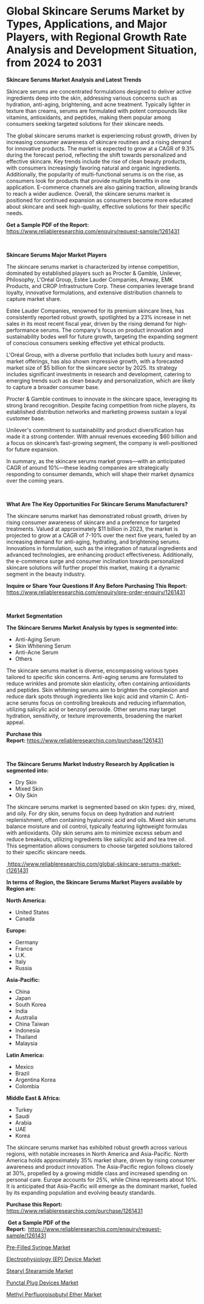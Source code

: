 <p><h1>Global Skincare Serums Market by Types, Applications, and Major Players, with Regional Growth Rate Analysis and Development Situation, from 2024 to 2031</h1></p><p><strong>Skincare Serums Market Analysis and Latest Trends</strong></p>
<p><p>Skincare serums are concentrated formulations designed to deliver active ingredients deep into the skin, addressing various concerns such as hydration, anti-aging, brightening, and acne treatment. Typically lighter in texture than creams, serums are formulated with potent compounds like vitamins, antioxidants, and peptides, making them popular among consumers seeking targeted solutions for their skincare needs.</p><p>The global skincare serums market is experiencing robust growth, driven by increasing consumer awareness of skincare routines and a rising demand for innovative products. The market is expected to grow at a CAGR of 9.3% during the forecast period, reflecting the shift towards personalized and effective skincare. Key trends include the rise of clean beauty products, with consumers increasingly favoring natural and organic ingredients. Additionally, the popularity of multi-functional serums is on the rise, as consumers look for products that provide multiple benefits in one application. E-commerce channels are also gaining traction, allowing brands to reach a wider audience. Overall, the skincare serums market is positioned for continued expansion as consumers become more educated about skincare and seek high-quality, effective solutions for their specific needs.</p></p>
<p><strong>Get a Sample PDF of the Report:&nbsp;</strong> <a href="https://www.reliableresearchiq.com/enquiry/request-sample/1261431?utm_campaign=103&utm_medium=2&utm_source=Github&utm_content=ia&utm_term=09112024&utm_id=skincare-serums">https://www.reliableresearchiq.com/enquiry/request-sample/1261431</a></p>
<p>&nbsp;</p>
<p><strong>Skincare Serums Major Market Players</strong></p>
<p><p>The skincare serums market is characterized by intense competition, dominated by established players such as Procter & Gamble, Unilever, Philosophy, L'Oréal Group, Estée Lauder Companies, Amway, EMK Products, and CROP Infrastructure Corp. These companies leverage brand loyalty, innovative formulations, and extensive distribution channels to capture market share.</p><p>Estée Lauder Companies, renowned for its premium skincare lines, has consistently reported robust growth, spotlighted by a 23% increase in net sales in its most recent fiscal year, driven by the rising demand for high-performance serums. The company's focus on product innovation and sustainability bodes well for future growth, targeting the expanding segment of conscious consumers seeking effective yet ethical products.</p><p>L'Oréal Group, with a diverse portfolio that includes both luxury and mass-market offerings, has also shown impressive growth, with a forecasted market size of $5 billion for the skincare sector by 2025. Its strategy includes significant investments in research and development, catering to emerging trends such as clean beauty and personalization, which are likely to capture a broader consumer base.</p><p>Procter & Gamble continues to innovate in the skincare space, leveraging its strong brand recognition. Despite facing competition from niche players, its established distribution networks and marketing prowess sustain a loyal customer base.</p><p>Unilever's commitment to sustainability and product diversification has made it a strong contender. With annual revenues exceeding $60 billion and a focus on skincare’s fast-growing segment, the company is well-positioned for future expansion.</p><p>In summary, as the skincare serums market grows—with an anticipated CAGR of around 10%—these leading companies are strategically responding to consumer demands, which will shape their market dynamics over the coming years.</p></p>
<p>&nbsp;</p>
<p><strong>What Are The Key Opportunities For Skincare Serums Manufacturers?</strong></p>
<p><p>The skincare serums market has demonstrated robust growth, driven by rising consumer awareness of skincare and a preference for targeted treatments. Valued at approximately $11 billion in 2023, the market is projected to grow at a CAGR of 7-10% over the next five years, fueled by an increasing demand for anti-aging, hydrating, and brightening serums. Innovations in formulation, such as the integration of natural ingredients and advanced technologies, are enhancing product effectiveness. Additionally, the e-commerce surge and consumer inclination towards personalized skincare solutions will further propel this market, making it a dynamic segment in the beauty industry.</p></p>
<p><strong>Inquire or Share Your Questions If Any Before Purchasing This Report:</strong> <a href="https://www.reliableresearchiq.com/enquiry/pre-order-enquiry/1261431?utm_campaign=103&utm_medium=2&utm_source=Github&utm_content=ia&utm_term=09112024&utm_id=skincare-serums">https://www.reliableresearchiq.com/enquiry/pre-order-enquiry/1261431</a></p>
<p>&nbsp;</p>
<p><strong>Market Segmentation</strong></p>
<p><strong>The Skincare Serums Market Analysis by types is segmented into:</strong></p>
<p><ul><li>Anti-Aging Serum</li><li>Skin Whitening Serum</li><li>Anti-Acne Serum</li><li>Others</li></ul></p>
<p><p>The skincare serums market is diverse, encompassing various types tailored to specific skin concerns. Anti-aging serums are formulated to reduce wrinkles and promote skin elasticity, often containing antioxidants and peptides. Skin whitening serums aim to brighten the complexion and reduce dark spots through ingredients like kojic acid and vitamin C. Anti-acne serums focus on controlling breakouts and reducing inflammation, utilizing salicylic acid or benzoyl peroxide. Other serums may target hydration, sensitivity, or texture improvements, broadening the market appeal.</p></p>
<p><strong>Purchase this Report:&nbsp;</strong><a href="https://www.reliableresearchiq.com/purchase/1261431?utm_campaign=103&utm_medium=2&utm_source=Github&utm_content=ia&utm_term=09112024&utm_id=skincare-serums">https://www.reliableresearchiq.com/purchase/1261431</a></p>
<p>&nbsp;</p>
<p><strong>The Skincare Serums Market Industry Research by Application is segmented into:</strong></p>
<p><ul><li>Dry Skin</li><li>Mixed Skin</li><li>Oily Skin</li></ul></p>
<p><p>The skincare serums market is segmented based on skin types: dry, mixed, and oily. For dry skin, serums focus on deep hydration and nutrient replenishment, often containing hyaluronic acid and oils. Mixed skin serums balance moisture and oil control, typically featuring lightweight formulas with antioxidants. Oily skin serums aim to minimize excess sebum and reduce breakouts, utilizing ingredients like salicylic acid and tea tree oil. This segmentation allows consumers to choose targeted solutions tailored to their specific skincare needs.</p></p>
<p><a href="https://www.reliableresearchiq.com/global-skincare-serums-market-r1261431?utm_campaign=103&utm_medium=2&utm_source=Github&utm_content=ia&utm_term=09112024&utm_id=skincare-serums">&nbsp;https://www.reliableresearchiq.com/global-skincare-serums-market-r1261431</a></p>
<p><strong>In terms of Region, the Skincare Serums Market Players available by Region are:</strong></p>
<p>
    <p> <strong> North America: </strong>
        <ul>
            <li>United States</li>
            <li>Canada</li>
        </ul>
        </p> 
    <p> <strong> Europe: </strong>
        <ul>
            <li>Germany</li>
            <li>France</li>
            <li>U.K.</li>
            <li>Italy</li>
            <li>Russia</li>
        </ul>
        </p> 
    <p> <strong> Asia-Pacific: </strong>
        <ul>
            <li>China</li>
            <li>Japan</li>
            <li>South Korea</li>
            <li>India</li>
            <li>Australia</li>
            <li>China Taiwan</li>
            <li>Indonesia</li>
            <li>Thailand</li>
            <li>Malaysia</li>
        </ul>
        </p> 
    <p> <strong> Latin America: </strong>
        <ul>
            <li>Mexico</li>
            <li>Brazil</li>
            <li>Argentina Korea</li>
            <li>Colombia</li>
        </ul>
        </p> 
    <p> <strong> Middle East & Africa: </strong>
        <ul>
            <li>Turkey</li>
            <li>Saudi</li>
            <li>Arabia</li>
            <li>UAE</li>
            <li>Korea</li>
        </ul>
    </p>
    </p>
<p><p>The skincare serums market has exhibited robust growth across various regions, with notable increases in North America and Asia-Pacific. North America holds approximately 35% market share, driven by rising consumer awareness and product innovation. The Asia-Pacific region follows closely at 30%, propelled by a growing middle class and increased spending on personal care. Europe accounts for 25%, while China represents about 10%. It is anticipated that Asia-Pacific will emerge as the dominant market, fueled by its expanding population and evolving beauty standards.</p></p>
<p><strong>Purchase this Report: </strong><a href="https://www.reliableresearchiq.com/purchase/1261431?utm_campaign=103&utm_medium=2&utm_source=Github&utm_content=ia&utm_term=09112024&utm_id=skincare-serums">https://www.reliableresearchiq.com/purchase/1261431</a></p>
<p>&nbsp;<strong>Get a Sample PDF of the Report:&nbsp;&nbsp;</strong><a href="https://www.reliableresearchiq.com/enquiry/request-sample/1261431?utm_campaign=103&utm_medium=2&utm_source=Github&utm_content=ia&utm_term=09112024&utm_id=skincare-serums">https://www.reliableresearchiq.com/enquiry/request-sample/1261431</a></p>
<p><strong></strong></p>
<p><p><a href="https://issuu.com/reportprime-2/docs/pre-filled-syringe-market-size-2030_12de5d8d7ecb64?utm_campaign=103&utm_medium=2&utm_source=Github&utm_content=ia&utm_term=09112024&utm_id=skincare-serums">Pre-Filled Syringe Market</a></p><p><a href="https://issuu.com/reportprime-2/docs/electrophysiology-ep-device-market-_33218d9b33c67f?utm_campaign=103&utm_medium=2&utm_source=Github&utm_content=ia&utm_term=09112024&utm_id=skincare-serums">Electrophysiology (EP) Device Market</a></p><p><a href="https://github.com/diedrer4btm/Market-Research-Report-List-1/blob/main/stearyl-stearamide-market.md?utm_campaign=103&utm_medium=2&utm_source=Github&utm_content=ia&utm_term=09112024&utm_id=skincare-serums">Stearyl Stearamide Market</a></p><p><a href="https://issuu.com/reportprime-2/docs/punctal-plug-devices-market-size-20_ce38fea0705e95?utm_campaign=103&utm_medium=2&utm_source=Github&utm_content=ia&utm_term=09112024&utm_id=skincare-serums">Punctal Plug Devices Market</a></p><p><a href="https://github.com/brookiqhurne/Market-Research-Report-List-1/blob/main/methyl-perfluoroisobutyl-ether-market.md?utm_campaign=103&utm_medium=2&utm_source=Github&utm_content=ia&utm_term=09112024&utm_id=skincare-serums">Methyl Perfluoroisobutyl Ether Market</a></p></p>
